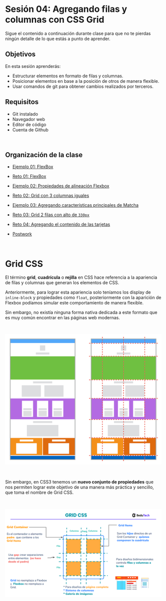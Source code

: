 # Sesión 04: Agregando filas y columnas con CSS Grid

Sigue el contenido a continuación durante clase para que no te pierdas ningún
detalle de lo que estás a punto de aprender.

## Objetivos

En esta sesión aprenderás:

- Estructurar elementos en formato de filas y columnas.
- Posicionar elementos en base a la posición de otros de manera flexible.
- Usar comandos de git para obtener cambios realizados por terceros.

## Requisitos

- Git  instalado
- Navegador web
- Editor de código 
- Cuenta de Github

<br/>

## Organización de la clase

- [Ejemplo 01: FlexBox](./Ejemplo-01)

- [Reto  01: FlexBox](./reto-01)

- [Ejemplo  02: Propiedades de alineación Flexbox](./Ejemplo-02)

- [Reto  02: Grid con 3 columnas iguales](./reto-02)

- [Ejemplo  03: Agregando características principales de Matcha](./Ejemplo-03)

- [Reto  03: Grid 2 filas con alto de `330px`](./reto-03)

- [Reto  04: Agregando el contenido de las tarjetas](./reto-04)

- [Postwork](./postwork)

<br/>

# Grid CSS

El término **grid**, **cuadrícula** o **rejilla** en CSS hace referencia a la apariencia de filas y columnas que generan los elementos de CSS.

Anteriormente, para lograr esta apariencia solo teníamos los display de `inline-block` y propiedades como `float`, posteriormente con la aparición de Flexbox podíamos simular este comportamiento de manera flexible.

Sin embargo, no existía ninguna forma nativa dedicada a este formato que es muy común encontrar en las páginas web modernas.

<br/>

![](./assets/s4.png)

<br/>

Sin embargo, en CSS3 tenemos un **nuevo conjunto de propiedades** que nos permiten lograr este objetivo de una manera más práctica y sencillo, que toma el nombre de Grid CSS.

<br/>

![](./assets/s4-1.png)

<br/>